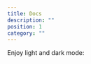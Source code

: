 ```yaml
---
title: Docs
description: ""
position: 1
category: ""
---
```


<p class="flex items-center">Enjoy light and dark mode:&nbsp;<app-color-switcher class="inline-flex ml-2"></app-color-switcher></p>
